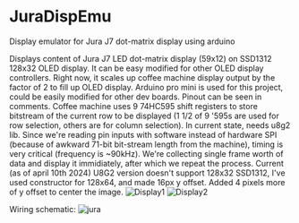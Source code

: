 # JuraDispEmu
Display emulator for Jura J7 dot-matrix display using arduino

Displays content of Jura J7 LED dot-matrix display (59x12) on SSD1312 128x32 OLED display.
It can be easy modified for other OLED display controllers.
Right now, it scales up coffee machine display output by the factor of 2 to fill up OLED display.
Arduino pro mini is used for this project, could be easily modified for other dev boards.
Pinout can be seen in comments.
Coffee machine uses 9 74HC595 shift registers to store bitstream of the current row to be displayed (1 1/2 of 9 '595s are used for row selection, others are for column selection).
In current state, needs u8g2 lib.
Since we're reading pin inputs with software instead of hardware SPI (because of awkward 71-bit bit-stream length from the machine), timing is very critical (frequency is ~90kHz). We're collecting single frame worth of data and display it immidiately, after which we repeat the process.
Current (as of april 10th 2024) U8G2 version doesn't support 128x32 SSD1312, I've used constructor for 128x64, and made 16px y offset. Added 4 pixels more of y offset to center the image.
![Display1](https://github.com/nikolajovickg/JuraDispEmu/assets/8313782/c548102c-9a04-48ad-88c0-1de94d061c3b)
![Display2](https://github.com/nikolajovickg/JuraDispEmu/assets/8313782/31543d30-4a98-4ef8-897e-5ab858060893)

Wiring schematic:
![jura](https://github.com/nikolajovickg/JuraDispEmu/assets/8313782/c79c595a-cb53-4361-b5a1-34a47bc645cb)



